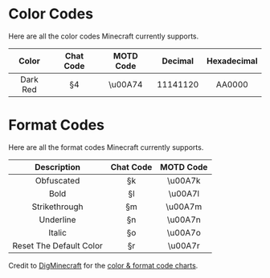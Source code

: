 # Color Codes

Here are all the color codes Minecraft currently supports.

| Color       | Chat Code	| MOTD Code	| Decimal	 | Hexadecimal |
| :---:       | :---:     | :---:     | :---:    | :---:       |
| Dark Red    | §4	      | \u00A74	  | 11141120 | AA0000      |

# Format Codes

Here are all the format codes Minecraft currently supports.

| Description             | Chat Code | MOTD Code |
| :---:                   | :---:     | :---:     |
| Obfuscated	            | §k        | \u00A7k   |
| Bold                    | §l	      | \u00A7l   |
| Strikethrough	          | §m	      | \u00A7m   |
| Underline               | §n	      |	\u00A7n   |
| Italic                  | §o        | \u00A7o   |
| Reset The Default Color	| §r        | \u00A7r   |

Credit to [DigMinecraft](https://www.digminecraft.com/) for the [color & format code charts](https://www.digminecraft.com/lists/color_list_pc.php).
